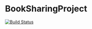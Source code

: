 # BookSharingProject

[![Build Status](https://travis-ci.org/STC12-team/BookSharingProject.svg?branch=master)](https://travis-ci.org/STC12-team/BookSharingProject)